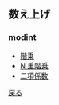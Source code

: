 ## 数え上げ
### modint
- <a href = "enum/factorial.md">階乗</a>
- <a href = "enum/n_fact.md">N 重階乗</a>
- <a href = "enum/combination.md">二項係数</a>

<a href = "https://github.com/tomo-224/klib/blob/main/index.md">戻る</a>
